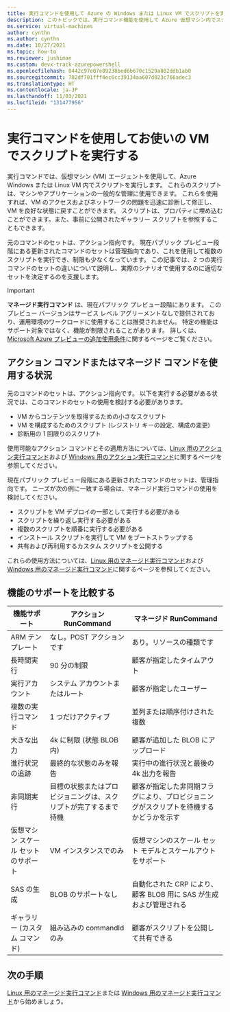 ```yaml
---
title: 実行コマンドを使用して Azure の Windows または Linux VM でスクリプトを実行する
description: このトピックでは、実行コマンド機能を使用して Azure 仮想マシン内でスクリプトを実行する方法の概要を説明します
ms.service: virtual-machines
author: cynthn
ms.author: cynthn
ms.date: 10/27/2021
ms.topic: how-to
ms.reviewer: jushiman
ms.custom: devx-track-azurepowershell
ms.openlocfilehash: 0442c97e07e89238bed6b670c1529a862ddb1ab0
ms.sourcegitcommit: 702df701fff4ec6cc39134aa607d023c766adec3
ms.translationtype: HT
ms.contentlocale: ja-JP
ms.lasthandoff: 11/03/2021
ms.locfileid: "131477956"
---
```

# <a name="run-scripts-in-your-vm-by-using-run-command"></a>実行コマンドを使用してお使いの VM でスクリプトを実行する

実行コマンドでは、仮想マシン (VM) エージェントを使用して、Azure Windows または Linux VM 内でスクリプトを実行します。 これらのスクリプトは、マシンやアプリケーションの一般的な管理に使用できます。 これらを使用すれば、VM のアクセスおよびネットワークの問題を迅速に診断して修正し、VM を良好な状態に戻すことができます。 スクリプトは、プロパティに埋め込むことができます。また、事前に公開されたギャラリー スクリプトを参照することもできます。 


元のコマンドのセットは、アクション指向です。 現在パブリック プレビュー段階にある更新されたコマンドのセットは管理指向であり、これを使用して複数のスクリプトを実行でき、制限も少なくなっています。 この記事では、2 つの実行コマンドのセットの違いについて説明し、実際のシナリオで使用するのに適切なセットを決定するのを支援します。  

> [!IMPORTANT]
> **マネージド実行コマンド** は、現在パブリック プレビュー段階にあります。
> このプレビュー バージョンはサービス レベル アグリーメントなしで提供されており、運用環境のワークロードに使用することは推奨されません。 特定の機能はサポート対象ではなく、機能が制限されることがあります。 詳しくは、[Microsoft Azure プレビューの追加使用条件](https://azure.microsoft.com/support/legal/preview-supplemental-terms/)に関するページをご覧ください。


## <a name="when-to-use-action-or-managed-commands"></a>アクション コマンドまたはマネージド コマンドを使用する状況

元のコマンドのセットは、アクション指向です。 以下を実行する必要がある状況では、このコマンドのセットの使用を検討する必要があります。
- VM からコンテンツを取得するための小さなスクリプト 
- VM を構成するためのスクリプト (レジストリ キーの設定、構成の変更) 
- 診断用の 1 回限りのスクリプト

使用可能なアクション コマンドとその適用方法については、[Linux 用のアクション実行コマンド](./linux/run-command.md)および [Windows 用のアクション実行コマンド](./windows/run-command.md)に関するページを参照してください。 

現在パブリック プレビュー段階にある更新されたコマンドのセットは、管理指向です。 ニーズが次の例に一致する場合は、マネージド実行コマンドの使用を検討してください。
- スクリプトを VM デプロイの一部として実行する必要がある 
- スクリプトを繰り返し実行する必要がある 
- 複数のスクリプトを順番に実行する必要がある 
- インストール スクリプトを実行して VM をブートストラップする 
- 共有および再利用するカスタム スクリプトを公開する 

これらの使用方法については、[Linux 用のマネージド実行コマンド](./linux/run-command-managed.md)および [Windows 用のマネージド実行コマンド](./windows/run-command-managed.md)に関するページを参照してください。


## <a name="compare-feature-support"></a>機能のサポートを比較する

| 機能サポート  | アクション RunCommand  | マネージド RunCommand  |
|---|---|---|
| ARM テンプレート  | なし。POST アクションです  | あり。リソースの種類です  |
| 長時間実行  | 90 分の制限  | 顧客が指定したタイムアウト  |
| 実行アカウント  | システム アカウントまたはルート  | 顧客が指定したユーザー  |
| 複数の実行コマンド  | 1 つだけアクティブ  | 並列または順序付けされた複数  |
| 大きな出力  | 4k に制限 (状態 BLOB 内)  | 顧客が追加した BLOB にアップロード  |
| 進行状況の追跡  | 最終的な状態のみを報告  | 実行中の進行状況と最後の 4k 出力を報告  |
| 非同期実行  | 目標の状態またはプロビジョニングは、スクリプトが完了するまで待機  | 顧客が指定した非同期フラグにより、プロビジョニングがスクリプトを待機するかどうかを示す  |
| 仮想マシン スケール セットのサポート  | VM インスタンスでのみ  | 仮想マシンのスケール セット モデルとスケールアウトをサポート  |
| SAS の生成  | BLOB のサポートなし  | 自動化された CRP により、顧客 BLOB 用に SAS が生成および管理される  |
| ギャラリー (カスタム コマンド)  | 組み込みの commandId のみ  | 顧客がスクリプトを公開して共有できる  |


## <a name="next-steps"></a>次の手順

[Linux 用のマネージド実行コマンド](./linux/run-command-managed.md)または [Windows 用のマネージド実行コマンド](./windows/run-command-managed.md)から始めましょう。 